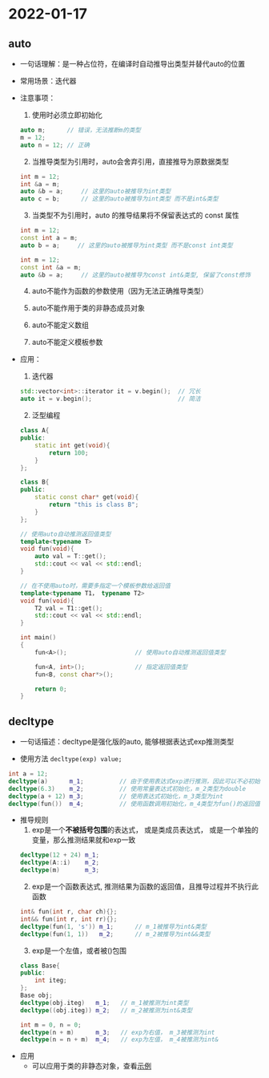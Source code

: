# 2022-01-17

## auto

* 一句话理解：是一种占位符，在编译时自动推导出类型并替代auto的位置
* 常用场景：迭代器
* 注意事项：
    1. 使用时必须立即初始化
    ```c++
    auto m;      // 错误，无法推断m的类型
    m = 12;     
    auto n = 12; // 正确 
    ```

    2. 当推导类型为引用时，auto会舍弃引用，直接推导为原数据类型
    ```c++
    int m = 12;
    int &a = m;
    auto &b = a;     // 这里的auto被推导为int类型
    auto c = b;      // 这里的auto被推导为int类型 而不是int&类型
    ```

    3. 当类型不为引用时，auto 的推导结果将不保留表达式的 const 属性
    ```c++
    int m = 12;
    const int a = m;
    auto b = a;     // 这里的auto被推导为int类型 而不是const int类型

    int m = 12;
    const int &a = m;
    auto &b = a;     // 这里的auto被推导为const int&类型, 保留了const修饰
    ```

    4. auto不能作为函数的参数使用（因为无法正确推导类型）

    5. auto不能作用于类的非静态成员对象

    6. auto不能定义数组

    7. auto不能定义模板参数

* 应用：
    1. 迭代器
    ```c++
    std::vector<int>::iterator it = v.begin();  // 冗长
    auto it = v.begin();                        // 简洁
    ```

    2. 泛型编程

    ```c++
    class A{
    public:
        static int get(void){
            return 100;
        }
    };

    class B{
    public:
        static const char* get(void){
            return "this is class B";
        }
    };

    // 使用auto自动推测返回值类型
    template<typename T>
    void fun(void){
        auto val = T::get();
        std::cout << val << std::endl;
    }

    // 在不使用auto时，需要多指定一个模板参数给返回值
    template<typename T1， typename T2>
    void fun(void){
        T2 val = T1::get();
        std::cout << val << std::endl;
    }

    int main()
    {
        fun<A>();                   // 使用auto自动推测返回值类型

        fun<A, int>();              // 指定返回值类型
        fun<B, const char*>();      

        return 0;
    }
    ```

## decltype

* 一句话描述：decltype是强化版的auto, 能够根据表达式exp推测类型

* 使用方法
`decltype(exp) value;` 
```c++
int a = 12;
decltype(a)      m_1;          // 由于使用表达式exp进行推测，因此可以不必初始化
decltype(6.3)    m_2;          // 使用常量表达式初始化，m_2类型为double
decltype(a + 12) m_3;          // 使用表达式初始化，m_3类型为int
decltype(fun())  m_4;          // 使用函数调用初始化，m_4类型为fun()的返回值
```
* 推导规则
    1. exp是一个**不被括号包围**的表达式， 或是类成员表达式， 或是一个单独的变量，那么推测结果就和exp一致
    ```c++
    decltype(12 + 24) m_1;
    decltype(A::i)    m_2;
    decltype(m)       m_3;
    ```
    2. exp是一个函数表达式, 推测结果为函数的返回值，且推导过程并不执行此函数
    ```c++
    int& fun(int r, char ch){};
    int&& fun(int r, int rr){};
    decltype(fun(1, 's')) m_1;      // m_1被推导为int&类型
    decltype(fun(1, 1))   m_2;      // m_2被推导为int&&类型
    ```
    3. exp是一个左值，或者被()包围
    ```c++
    class Base{
    public:
        int iteg;
    };
    Base obj;
    decltype(obj.iteg)   m_1;   // m_1被推测为int类型
    decltype((obj.iteg)) m_2;   // m_2被推测为int&类型

    int m = 0, n = 0;
    decltype(n + m)      m_3;   // exp为右值， m_3被推测为int
    decltype(n = n + m)  m_4;   // exp为左值， m_4被推测为int&
    ```
* 应用
    * 可以应用于类的非静态对象，查看[示例](http://c.biancheng.net/view/7151.html)